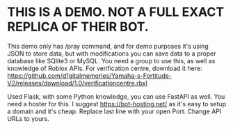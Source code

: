 # THIS IS A DEMO. NOT A FULL EXACT REPLICA OF THEIR BOT.

This demo only has /pray command, and for demo purposes it's using JSON to store data, but with modifications you can save data to a proper database like SQlite3 or MySQL.
You need a group to use this, as well as knowledge of Roblox APIs.
For verification centre, download it here:
https://github.com/d1gitalmemories/Yamaha-s-Fortitude-V2/releases/download/1.0/verificationcentre.rbxl

Used Flask, with some Python knowledge, you can use FastAPI as well. You need a hoster for this. I suggest https://bot-hosting.net/ as it's easy to setup a domain and it's cheap.
Replace last line with your open Port. Change API URLs to yours. 
